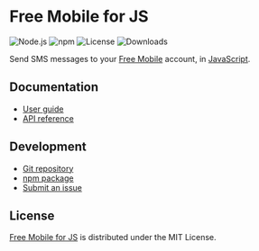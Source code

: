 # Free Mobile for JS
![Node.js](https://badgen.net/npm/node/@cedx/free-mobile) ![npm](https://badgen.net/npm/v/@cedx/free-mobile) ![License](https://badgen.net/npm/license/@cedx/free-mobile) ![Downloads](https://badgen.net/npm/dt/@cedx/free-mobile)

Send SMS messages to your [Free Mobile](https://mobile.free.fr) account,
in [JavaScript](https://developer.mozilla.org/docs/Web/JavaScript).

## Documentation
- [User guide](https://cedx.github.io/free-mobile.js)
- [API reference](https://cedx.github.io/free-mobile.js/api)

## Development
- [Git repository](https://github.com/cedx/free-mobile.js)
- [npm package](https://www.npmjs.com/package/@cedx/free-mobile)
- [Submit an issue](https://github.com/cedx/free-mobile.js/issues)

## License
[Free Mobile for JS](https://github.com/cedx/free-mobile.js) is distributed under the MIT License.
